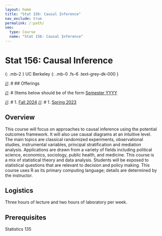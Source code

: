 ```yaml
---
layout: home
title: "Stat 156: Causal Inference"
nav_exclude: true
permalink: /:path/
seo:
  type: Course
  name: "Stat 156: Causal Inference"
---
```


# Stat 156: Causal Inference
{: .mb-2 }
UC Berkeley
{: .mb-0 .fs-6 .text-grey-dk-000 }


[//]: # ## Offerings

[//]: # (Items below should be of the form [Semester YYYY](semester-year)

[//]: # (Notably the paths should not have leading slashes in real sites.)

[//]: # 1. [Fall 2024](/fall-2024)
[//]: # 1. [Spring 2023](/spring-2023)

## Overview

This course will focus on approaches to causal inference using the potential outcomes framework. It will also use causal diagrams at an intuitive level. The main topics are classical randomized experiments, observational studies, instrumental variables, principal stratification and mediation analysis. Applications are drawn from a variety of fields including political science, economics, sociology, public health, and medicine. This course is a mix of statistical theory and data analysis. Students will be exposed to statistical questions that are relevant to decision and policy making. This course uses R as its primary computing language; details are determined by the instructor.

## Logistics

Three hours of lecture and two hours of laboratory per week. 

## Prerequisites

Statistics 135

